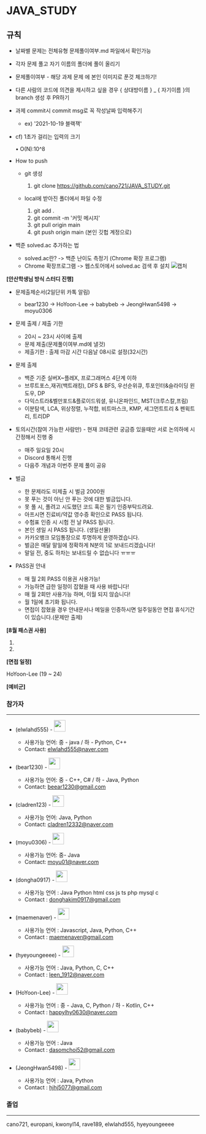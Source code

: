 # JAVA_STUDY

## 규칙

- 날짜별 문제는 전체유형 문제풀이여부.md 파일에서 확인가능

- 각자 문제 풀고 자기 이름의 폴더에 풀이 올리기

- 문제풀이여부 - 해당 과제 문제 에 본인 이미지로 푼것 체크하기!

- 다른 사람의 코드에 의견을 제시하고 싶을 경우 { 상대방이름 } \_ { 자기이름 }의 branch 생성 후 PR하기

- 과제 commit시 commit msg로 꼭 작성날짜 입력해주기

  - ex) '2021-10-19 블랙잭'

- cf) 1초가 걸리는 입력의 크기

  • O(N):10^8

- How to push

  - git 생성

    1. git clone https://github.com/cano721/JAVA_STUDY.git

  - local에 받아진 폴더에서 파일 수정
    1. git add .
    2. git commit -m '커밋 메시지'
    3. git pull origin main
    4. git push origin main (본인 깃헙 계정으로)

- 백준 solved.ac 추가하는 법

  - solved.ac란? -> 백준 난이도 측정기 (Chrome 확장 프로그램)
  - Chrome 확장프로그램 -> 웹스토어에서 solved.ac 검색 후 설치
    ![캡처](md-images/108507193-4b446d00-72fd-11eb-9dab-063c7df413b2.JPG)

**[안산학생님 방식 스터디 진행]**

- 문제출제순서(2일단위 카톡 알림)

  - bear1230 -> HoYoon-Lee -> babybeb -> JeongHwan5498  ->  moyu0306
- 문제 출제 / 제출 기한
  - 20시 ~ 23시 사이에 출제
  - 문제 제출(문제풀이여부.md에 낼것)
  - 제출기한 : 출제 마감 시간 다음날 08시로 설정(32시간)
- 문제 출제
  - 백준 기준 실버X~플레X, 프로그래머스 4단계 이하
  - 브루트포스,재귀(백트래킹), DFS & BFS, 우선순위큐, 투포인터&슬라이딩 윈도우, DP
  - 다익스트라&벨만포드&플로이드워셜, 유니온파인드, MST(크루스칼,프림)
  - 이분탐색, LCA, 위상정렬, 누적합, 비트마스크, KMP, 세그먼트트리 & 펜윅트리, 트리DP
- 토의시간(참여 가능한 사람만) - 현재 코테관련 궁금증 있을때만 서로 논의하에 시간정해서 진행 중
  - 매주 일요일 20시
  - Discord 통해서 진행
  - 다음주 개념과 이번주 문제 풀이 공유
- 벌금
  - 한 문제라도 미제출 시 벌금 2000원
  - 못 푸는 것이 아닌 안 푸는 것에 대한 벌금입니다.
  - 못 풀 시, 풀려고 시도했던 코드 혹은 필기 인증부탁드려요.
  - 아프시면 진료비/약값 영수증 확인으로 PASS 됩니다.
  - 수험표 인증 시 시험 전 날 PASS 됩니다.
  - 본인 생일 시 PASS 됩니다. (생일선물)
  - 카카오뱅크 모임통장으로 투명하게 운영하겠습니다.
  - 벌금은 매달 말일에 정확하게 N분의 1로 보내드리겠습니다!
  - 말일 전, 중도 하차는 보내드릴 수 없습니다 ㅠㅠㅠ
- PASS권 안내
  - 매 월 2회 PASS 이용권 사용가능!
  - 가능하면 급한 일정이 잡혔을 때 사용 바랍니다!
  - 매 월 2회만 사용가능 하며, 이월 되지 않습니다!
  - 월 1일에 초기화 됩니다.
  - 면접이 잡혔을 경우 안내문서나 메일을 인증하시면 일주일동안 면접 휴식기간이 있습니다.(문제만 출제)

**[8월 패스권 사용]**

1. 
2. 

**[면접 일정]**

HoYoon-Lee (19 ~ 24)



**[예비군]**





### 참가자

---

- (elwlahd555) - <img src="md-images/elwlahd555.png" height = "30" width="30">

  - 사용가능 언어: 중 - java / 하 - Python, C++
  - Contact: elwlahd555@naver.com
- (bear1230) - <img src="md-images/bear1230.png" height = "30" width="30">

  - 사용가능 언어: 중 - C++, C# / 하 - Java, Python
  - Contact: beear1230@gmail.com
- (cladren123) - <img src="./md-images/cladren123.png" height = "30" width="30">

  - 사용가능 언어: Java, Python
  - Contact: cladren12332@naver.com
- (moyu0306) - <img src="./md-images/moyu0306.png" height = "30" width="30">
  - 사용가능 언어: 중- Java
  - Contact: moyu01@naver.com
- (dongha0917) - <img src="./md-images/dongha0917.png" height = "30" width="30">
  - 사용가능 언어 : Java Python html css js ts php mysql c 
  - Contact : donghakim0917@gmail.com
- (maemenaver) - <img src="./md-images/maemenaver.png" height = "30" width="30">
  - 사용가능 언어 : Javascript, Java, Python, C++
  - Contact : maemenaver@gmail.com
- (hyeyoungeeee) - <img src="./md-images/hyeyoungeeee.png" height = "30" width="30">
  - 사용가능 언어 : Java, Python, C, C++
  - Contact : leen_1912@naver.com
- (HoYoon-Lee) - <img src="./md-images/HoYoon-Lee.png" height = "30" width="30">
  - 사용가능 언어 : 중 - Java, C, Python / 하 - Kotlin, C++
  - Contact : happylhy0630@naver.com
- (babybeb) - <img src="./md-images/babybeb.jpg" height = "30" width="30">
  - 사용가능 언어 : Java
  - Contact : dasomchoi52@gmail.com
- (JeongHwan5498) - <img src="./md-images/JeongHwan5498.png" height = "30" width="30">
  - 사용가능 언어 : Java, Python
  - Contact : hjhj5077@gmail.com









### 졸업

---

cano721, europani, kwonyl14, rave189, elwlahd555, hyeyoungeeee
